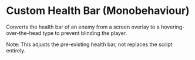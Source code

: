 # Custom Health Bar (Monobehaviour)

Converts the health bar of an enemy from a screen overlay to a hovering-over-the-head type to prevent blinding the player.

Note: This adjusts the pre-existing health bar, not replaces the script entirely.